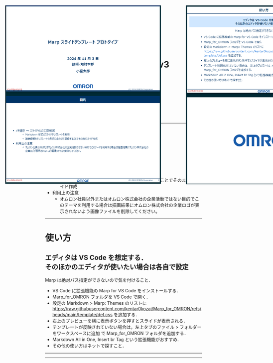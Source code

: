```yaml
---
marp: true
theme: def
size: 16:9 # 全体のサイズを指定
paginate: true
header: (C) 2024 OMRON Corporation
footer: Confidential B
---
```


<!-- 1枚目 -->
<!-- class: top-page -->

# Marp スライドテンプレート v3

## 2024 年 11 月 3 日

### 技術・知財本部

### 小室太郎

---

<!-- class: second-page -->

# 目的

上付きは平文で書ける．

- メモ書き → スライド化の工数削減
  - Markdown 形式のスライドテンプレートを利用
  - 議事録等をテンプレートの形式に合わせて記録することでそのままスライド作成
- 利用上の注意
  - オムロン社員以外またはオムロン株式会社の企業活動ではない目的でこのテーマを利用する場合は描画結果にオムロン株式会社の企業ロゴが表示されないよう画像ファイルを削除してください。

---

<!-- class: slide -->

# 使い方

## エディタは VS Code を想定する．<br>そのほかのエディタが使いたい場合は各自で設定

Marp は絶対パス指定ができないので気を付けること．

- VS Code に拡張機能の Marp for VS Code をインストールする．
- Marp_for_OMRON フォルダを VS Code で開く．
- 設定の Markdown > Marp: Themes のリストに https://raw.githubusercontent.com/kentar0kozai/Marp_for_OMRON/refs/heads/main/template/def.css を追加する．
- 右上のプレビューを横に表示ボタンを押すとスライドが表示される．
- テンプレートが反映されていない場合は，左上タブのファイル > フォルダーをワークスペースに追加 で Marp_for_OMRON フォルダを追加する．
- Markdown All in One, Insert br Tag という拡張機能がおすすめ．
- その他の使い方はネットで探すこと．
  <br>

---

<!-- class: slide -->

<img src="image.png" width=500 style="position: absolute; left: 100px; top: 70px;"/>
<img src="image-1.png" width=500 style="position: absolute; left: 680px; top: 70px;"/>

---

<!-- class: end -->
